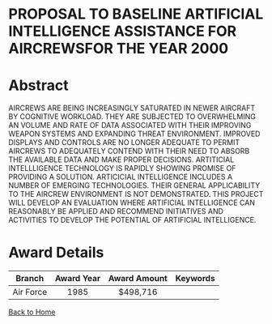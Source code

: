
PROPOSAL TO BASELINE ARTIFICIAL INTELLIGENCE ASSISTANCE FOR AIRCREWSFOR THE YEAR 2000
=====================================================================================

# Abstract


AIRCREWS ARE BEING INCREASINGLY SATURATED IN NEWER AIRCRAFT BY COGNITIVE WORKLOAD. THEY ARE SUBJECTED TO OVERWHELMING AN VOLUME AND RATE OF DATA ASSOCIATED WITH THEIR IMPROVING WEAPON SYSTEMS AND EXPANDING THREAT ENVIRONMENT. IMPROVED DISPLAYS AND CONTROLS ARE NO LONGER ADEQUATE TO PERMIT AIRCREWS TO ADEQUATELY CONTEND WITH THEIR NEED TO ABSORB THE AVAILABLE DATA AND MAKE PROPER DECISIONS. ARTITICIAL INTELLLIGENCE TECHNOLOGY IS RAPIDLY SHOWING PROMISE OF PROVIDING A SOLUTION. ARTICICIAL INTELLIGENCE INCLUDES A NUMBER OF EMERGING TECHNOLOGIES. THEIR GENERAL APPLICABILITY TO THE AIRCREW ENVIRONMENT IS NOT DEMONSTRATED. THIS PROJECT WILL DEVELOP AN EVALUATION WHERE ARTIFICIAL INTELLIGENCE CAN REASONABLY BE APPLIED AND RECOMMEND INITIATIVES AND ACTIVITIES TO DEVELOP THE POTENTIAL OF ARTIFICIAL INTELLIGENCE.  

# Award Details

|Branch|Award Year|Award Amount|Keywords|
| :---: | :---: | :---: | :---: |
|Air Force|1985|$498,716||
  
  


[Back to Home](https://github.com/chrischow/dod_sbir_awards#131)